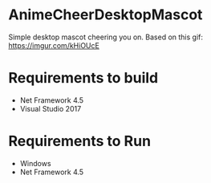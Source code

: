 # AnimeCheerDesktopMascot
Simple desktop mascot cheering you on. Based on this gif: https://imgur.com/kHiOUcE

# Requirements to build
- Net Framework 4.5
- Visual Studio 2017

# Requirements to Run
- Windows
- Net Framework 4.5
